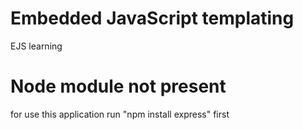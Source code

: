 # Embedded JavaScript templating

EJS learning 

# Node module not present

for use this application run "npm install express" first
